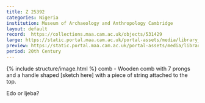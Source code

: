 ```yaml
---
title: Z 25392
categories: Nigeria
institution: Museum of Archaeology and Anthropology Cambridge
layout: default
record:  https://collections.maa.cam.ac.uk/objects/531429
large: https://static.portal.maa.cam.ac.uk/portal-assets/media/library_images/web/671702_Z_25392_001.jpg
preview: https://static.portal.maa.cam.ac.uk/portal-assets/media/library_images/thumbnail/671702_Z_25392_001.jpg
period: 20th Century
---
```

{% include structure/image.html %}
comb - Wooden comb with 7 prongs and a handle shaped [sketch here] with a piece of string attached to the top.

Edo or Ijeba?
